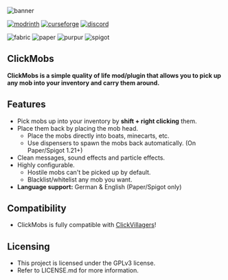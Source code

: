 ![banner](https://i.imgur.com/jMvJaKO.png)

[![modrinth](https://cdn.jsdelivr.net/npm/@intergrav/devins-badges@3/assets/cozy/available/modrinth_vector.svg)](https://modrinth.com/plugin/clickmobs)
[![curseforge](https://cdn.jsdelivr.net/npm/@intergrav/devins-badges@3/assets/cozy/available/curseforge_vector.svg)](https://www.curseforge.com/minecraft/mc-mods/clickmobs)
[![discord](https://cdn.jsdelivr.net/npm/@intergrav/devins-badges@3/assets/cozy/social/discord-plural_vector.svg)](https://discord.gg/zUetzp3Gzk)

![fabric](https://cdn.jsdelivr.net/npm/@intergrav/devins-badges@3/assets/compact/supported/fabric_vector.svg)
![paper](https://cdn.jsdelivr.net/npm/@intergrav/devins-badges@3/assets/compact/supported/paper_vector.svg)
![purpur](https://cdn.jsdelivr.net/npm/@intergrav/devins-badges@3/assets/compact/supported/purpur_vector.svg)
![spigot](https://cdn.jsdelivr.net/npm/@intergrav/devins-badges@3/assets/compact/supported/spigot_vector.svg)

## ClickMobs
**ClickMobs is a simple quality of life mod/plugin that allows you to pick up any mob into your inventory and carry
them around.**

## Features
- Pick mobs up into your inventory by **shift + right clicking** them.
- Place them back by placing the mob head.
  - Place the mobs directly into boats, minecarts, etc.
  - Use dispensers to spawn the mobs back automatically. (On Paper/Spigot 1.21+)
- Clean messages, sound effects and particle effects.
- Highly configurable.
  - Hostile mobs can't be picked up by default.
  - Blacklist/whitelist any mob you want.
- **Language support:** German & English (Paper/Spigot only)

## Compatibility
- ClickMobs is fully compatible with [ClickVillagers](https://modrinth.com/plugin/clickvillagers)!

## Licensing
- This project is licensed under the GPLv3 license.
- Refer to LICENSE.md for more information.
